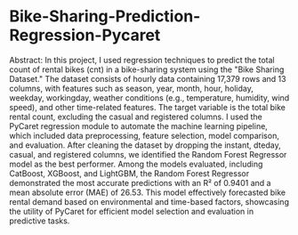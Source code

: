# Bike-Sharing-Prediction-Regression-Pycaret
Abstract:
In this project, I used regression techniques to predict the total count of rental bikes (cnt) in a bike-sharing system using the "Bike Sharing Dataset." The dataset consists of hourly data containing 17,379 rows and 13 columns, with features such as season, year, month, hour, holiday, weekday, workingday, weather conditions (e.g., temperature, humidity, wind speed), and other time-related features. The target variable is the total bike rental count, excluding the casual and registered columns. I used the PyCaret regression module to automate the machine learning pipeline, which included data preprocessing, feature selection, model comparison, and evaluation. After cleaning the dataset by dropping the instant, dteday, casual, and registered columns, we identified the Random Forest Regressor model as the best performer. Among the models evaluated, including CatBoost, XGBoost, and LightGBM, the Random Forest Regressor demonstrated the most accurate predictions with an R² of 0.9401 and a mean absolute error (MAE) of 26.53. This model effectively forecasted bike rental demand based on environmental and time-based factors, showcasing the utility of PyCaret for efficient model selection and evaluation in predictive tasks.
